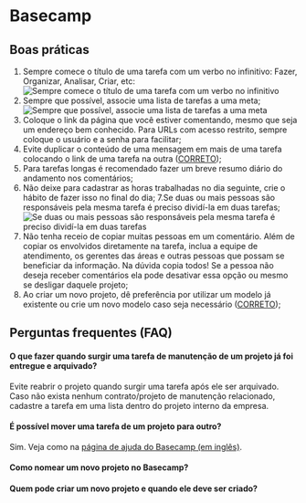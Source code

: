 # Basecamp

## Boas práticas
1. Sempre comece o título de uma tarefa com um verbo no infinitivo: Fazer, Organizar, Analisar, Criar, etc:
![Sempre comece o título de uma tarefa com um verbo no infinitivo](img/boas-praticas_basecamp_titulo-da-tarefa.png)
2. Sempre que possível, associe uma lista de tarefas a uma meta;
![Sempre que possível, associe uma lista de tarefas a uma meta](img/boas-praticas_basecamp_meta-tarefa.png)
3. Coloque o link da página que você estiver comentando, mesmo que seja um endereço bem conhecido. Para URLs com acesso restrito, sempre coloque o usuário e a senha para facilitar;
4. Evite duplicar o conteúdo de uma mensagem em mais de uma tarefa colocando o link de uma tarefa na outra ([CORRETO](https://a2comunicacao.basecamphq.com/projects/8083835-2011-09-educacao2/todo_items/165610841/comments#comment_241229133));
5. Para tarefas longas é recomendado fazer um breve resumo diário do andamento nos comentários;
6. Não deixe para cadastrar as horas trabalhadas no dia seguinte, crie o hábito de fazer isso no final do dia;
7.Se duas ou mais pessoas são responsáveis pela mesma tarefa é preciso dividí-la em duas tarefas; 
![Se duas ou mais pessoas são responsáveis pela mesma tarefa é preciso dividí-la em duas tarefas](img/boas-praticas_basecamp_duas-tarefas.png)
8. Não tenha receio de copiar muitas pessoas em um comentário. Além de copiar os envolvidos diretamente na tarefa, inclua a equipe de atendimento, os gerentes das áreas e outras pessoas que possam se beneficiar da informação. Na dúvida copia todos! Se a pessoa não deseja receber comentários ela pode desativar essa opção ou mesmo se desligar daquele projeto;
9. Ao criar um novo projeto, dê preferência por utilizar um modelo já existente ou crie um novo modelo caso seja necessário ([CORRETO](https://a2comunicacao.basecamphq.com/project_templates));

## Perguntas frequentes (FAQ)

#### O que fazer quando surgir uma tarefa de manutenção de um projeto já foi entregue e arquivado? 
Evite reabrir o projeto quando surgir uma tarefa após ele ser arquivado. Caso não exista nenhum contrato/projeto de manutenção relacionado, cadastre a tarefa em uma lista dentro do projeto interno da empresa.

#### É possível mover uma tarefa de um projeto para outro?
Sim. Veja como na [página de ajuda do Basecamp (em inglês)](http://help.37signals.com/basecamp/questions/340-can-i-move-items-from-one-basecamp-project-to-another).

#### Como nomear um novo projeto no Basecamp?

#### Quem pode criar um novo projeto e quando ele deve ser criado?
